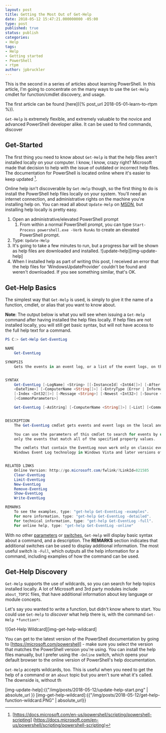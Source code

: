 ```yaml
---
layout: post
title: Getting the Most Out of Get-Help
date: 2018-05-12 15:47:21.000000000 -05:00
type: post
published: true
status: publish
categories:
- Help
tags:
- Help
- Getting started
- PowerShell
- rtpm
author: jpbruckler
---
```


This is the second in a series of articles about learning PowerShell. In this article, I'm going to concentrate on the many ways
to use the `Get-Help` cmdlet for function/cmdlet discovery, and usage.

The first article can be found [here]({% post_url 2018-05-01-learn-to-rtpm %}).

`Get-Help` is extremely flexible, and extremely valuable to the novice and advanced PowerShell developer alike. It can be used to
find commands, discover 

## Get-Started

The first thing you need to know about `Get-Help` is that the help files aren't installed locally on your computer. I know, I know,
crazy right? Microsoft made that decision to help with the issue of outdated or incorrect help files. The documentation for PowerShell
is located online where it's easier to keep updated [^1]. 

Online help isn't discoverable by `Get-Help` though, so the first thing to do is install the PowerShell help files locally on your
system. You'll need an internet connection, and administrative rights on the machine you're installing help on. You can read all about
`Update-Help` on [MSDN], but installing help locally is pretty easy.

1. Open an administrative/elevated PowerShell prompt
    1. From within a normal PowerShell prompt, you can type `Start-Process powershell.exe -Verb RunAs` to create an elevated PowerShell
    prompt.
2. Type: `Update-Help`
3. It's going to take a few minutes to run, but a progress bar will be shown as help files are downloaded and installed. ![update-help][img-update-help]
4. When I installed help as part of writing this post, I received an error that the help files for 'WindowsUpdateProvider' couldn't be
  found and weren't downloaded. If you see something similar, that's OK.

## Get-Help Basics

The simplest way that `Get-Help` is used, is simply to give it the name of a function, cmdlet, or alias that you want to know about.

__Note__: The output below is what you will see when issuing a `Get-Help` command after having installed the help files locally. If
help files are not installed locally, you will still get basic syntax, but will not have access to the full help text for a command.

```powershell
PS C:> Get-Help Get-EventLog

NAME
    Get-EventLog

SYNOPSIS
    Gets the events in an event log, or a list of the event logs, on the local or remote computers.


SYNTAX
    Get-EventLog [-LogName] <String> [[-InstanceId] <Int64[]>] [-After <DateTime>] [-AsBaseObject] [-Before
    <DateTime>] [-ComputerName <String[]>] [-EntryType {Error | Information | FailureAudit | SuccessAudit | Warning}]
    [-Index <Int32[]>] [-Message <String>] [-Newest <Int32>] [-Source <String[]>] [-UserName <String[]>]
    [<CommonParameters>]

    Get-EventLog [-AsString] [-ComputerName <String[]>] [-List] [<CommonParameters>]


DESCRIPTION
    The Get-EventLog cmdlet gets events and event logs on the local and remote computers.

    You can use the parameters of this cmdlet to search for events by using their property values. This cmdlet gets
    only the events that match all of the specified property values.

    The cmdlets that contain the EventLog noun work only on classic event logs. To get events from logs that use the
    Windows Event Log technology in Windows Vista and later versions of Windows, use Get-WinEvent.


RELATED LINKS
    Online Version: http://go.microsoft.com/fwlink/?LinkId=821585
    Clear-EventLog
    Limit-EventLog
    New-EventLog
    Remove-EventLog
    Show-EventLog
    Write-EventLog

REMARKS
    To see the examples, type: "get-help Get-EventLog -examples".
    For more information, type: "get-help Get-EventLog -detailed".
    For technical information, type: "get-help Get-EventLog -full".
    For online help, type: "get-help Get-EventLog -online"
```

With no other [parameters] or [switches], `Get-Help` will display basic syntax about a command, and a description. The __REMARKS__
section indicates that additional switches can be used to display additional information. The most useful switch is `-Full`, which
outputs all the help information for a command, including examples of how the command can be used.

## Get-Help Discovery

`Get-Help` supports the use of wildcards, so you can search for help topics installed locally. A lot of Microsoft and 3rd party modules
include `about_TOPIC` files, that have additional information about key language or module concepts.

Let's say you wanted to write a function, but didn't know where to start. You could use `Get-Help` to _discover_ what help there is,
with the command `Get-Help *function*`:

![Get-Help Wildcard][img-get-help-wildcard]



You can get to the latest version of the PowerShell documentation by going to
[https://microsoft.com/powershell] - make sure you select the version that matches the PowerShell
version you're using. You can install the help files manually, but I prefer using the `-Online` switch, which opens your default
browser to the online version of PowerShell's help documentation.


`Get-Help` accepts wildcards, too. This is useful when you need to get the help of a command or an `about` topic
but you aren't sure what it's called. The downside is, without th


[MSDN]:https://docs.microsoft.com/en-us/powershell/module/Microsoft.PowerShell.Core/Update-Help?view=powershell-5.1
[parameters]:https://docs.microsoft.com/en-us/powershell/module/microsoft.powershell.core/about/about_functions?view=powershell-6#named-parameters
[switches]:https://docs.microsoft.com/en-us/powershell/module/microsoft.powershell.core/about/about_functions?view=powershell-6#switch-parameters
[img-update-help]:{{"/img/posts/2018-05-12/update-help-start.png" | absolute_url }}
[img-get-help-wildcard]:{{"/img/posts/2018-05-12/get-help-function-wildcard.PNG" | absolute_url}}


[^1]: [https://docs.microsoft.com/en-us/powershell/scripting/powershell-scripting]
(https://docs.microsoft.com/en-us/powershell/scripting/powershell-scripting)